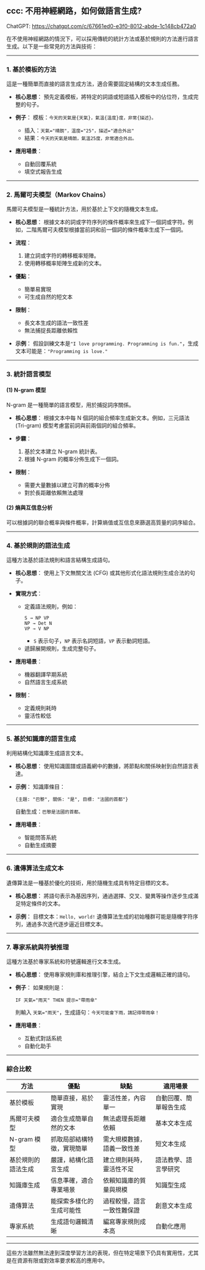 ## ccc: 不用神經網路，如何做語言生成?

ChatGPT: https://chatgpt.com/c/67661ed0-e3f0-8012-abde-1c148cb472a0

在不使用神經網路的情況下，可以採用傳統的統計方法或基於規則的方法進行語言生成。以下是一些常見的方法與技術：

---

### 1. **基於模板的方法**
這是一種簡單而直接的語言生成方法，適合需要固定結構的文本生成任務。

- **核心思想**：
  預先定義模板，將特定的詞語或短語插入模板中的佔位符，生成完整的句子。
  
- **例子**：
  模板：`今天的天氣是{天氣}，氣溫{溫度}度，非常{描述}。`
  - 插入：`天氣="晴朗"，溫度="25"，描述="適合外出"`
  - 結果：`今天的天氣是晴朗，氣溫25度，非常適合外出。`

- **應用場景**：
  - 自動回覆系統
  - 填空式報告生成

---

### 2. **馬爾可夫模型（Markov Chains）**
馬爾可夫模型是一種統計方法，用於基於上下文的隨機文本生成。

- **核心思想**：
  根據文本的詞或字符序列的條件概率來生成下一個詞或字符。例如，二階馬爾可夫模型根據當前詞和前一個詞的條件概率生成下一個詞。

- **流程**：
  1. 建立詞或字符的轉移概率矩陣。
  2. 使用轉移概率矩陣生成新的文本。

- **優點**：
  - 簡單易實現
  - 可生成自然的短文本

- **限制**：
  - 長文本生成的語法一致性差
  - 無法捕捉長距離依賴性

- **示例**：
  假設訓練文本是`"I love programming. Programming is fun."`，生成文本可能是：`"Programming is love."`

---

### 3. **統計語言模型**
#### (1) N-gram 模型
N-gram 是一種簡單的語言模型，用於捕捉詞序關係。

- **核心思想**：
  根據文本中每 N 個詞的組合頻率生成新文本。例如，三元語法 (Tri-gram) 模型考慮當前詞與前兩個詞的組合頻率。

- **步驟**：
  1. 基於文本建立 N-gram 統計表。
  2. 根據 N-gram 的概率分佈生成下一個詞。

- **限制**：
  - 需要大量數據以建立可靠的概率分佈
  - 對於長距離依賴無法處理

#### (2) 熵與互信息分析
可以根據詞的聯合概率與條件概率，計算熵值或互信息來篩選高質量的詞序組合。

---

### 4. **基於規則的語法生成**
這種方法基於語法規則和語言結構生成語句。

- **核心思想**：
  使用上下文無關文法 (CFG) 或其他形式化語法規則生成合法的句子。

- **實現方式**：
  - 定義語法規則，例如：
    ```
    S → NP VP
    NP → Det N
    VP → V NP
    ```
    - `S` 表示句子，`NP` 表示名詞短語，`VP` 表示動詞短語。
  - 遞歸展開規則，生成完整句子。

- **應用場景**：
  - 機器翻譯早期系統
  - 自然語言生成系統

- **限制**：
  - 定義規則耗時
  - 靈活性較低

---

### 5. **基於知識庫的語言生成**
利用結構化知識庫生成語言文本。

- **核心思想**：
  使用知識圖譜或語義網中的數據，將節點和關係映射到自然語言表達。

- **示例**：
  知識庫條目：
  ```
  {主題: "巴黎", 關係: "是", 目標: "法國的首都"}
  ```
  自動生成：`巴黎是法國的首都。`

- **應用場景**：
  - 智能問答系統
  - 自動生成摘要

---

### 6. **遺傳算法生成文本**
遺傳算法是一種基於優化的技術，用於隨機生成具有特定目標的文本。

- **核心思想**：
  將語句表示為基因序列，通過選擇、交叉、變異等操作逐步生成滿足特定條件的文本。

- **示例**：
  目標文本：`Hello, world!`
  遺傳算法生成的初始種群可能是隨機字符序列，通過多次迭代逐步逼近目標文本。

---

### 7. **專家系統與符號推理**
這種方法基於專家系統和符號邏輯進行文本生成。

- **核心思想**：
  使用專家規則庫和推理引擎，結合上下文生成邏輯正確的語句。

- **例子**：
  如果規則是：
  ```
  IF 天氣="雨天" THEN 提示="帶雨傘"
  ```
  則輸入 `天氣="雨天"`，生成語句：`今天可能會下雨，請記得帶雨傘！`

- **應用場景**：
  - 互動式對話系統
  - 自動化助手

---

### 綜合比較
| 方法              | 優點                         | 缺點                          | 適用場景                 |
|-------------------|-----------------------------|-------------------------------|-------------------------|
| 基於模板          | 簡單直接，易於實現           | 靈活性差，內容單一            | 自動回覆、簡單報告生成  |
| 馬爾可夫模型       | 適合生成簡單自然的文本        | 無法處理長距離依賴             | 基本文本生成            |
| N-gram 模型       | 抓取局部結構特徵，實現簡單    | 需大規模數據，語義一致性差     | 短文本生成              |
| 基於規則的語法生成 | 嚴謹，結構化語言生成          | 建立規則耗時，靈活性不足       | 語法教學、語言學研究    |
| 知識庫生成        | 信息準確，適合專業場景        | 依賴知識庫的質量與規模         | 知識型生成              |
| 遺傳算法          | 能探索多樣化的生成可能性      | 過程較慢，語言一致性難保證     | 創意文本生成            |
| 專家系統          | 生成語句邏輯清晰             | 編寫專家規則成本高             | 自動化應用              |

---

這些方法雖然無法達到深度學習方法的表現，但在特定場景下仍具有實用性，尤其是在資源有限或對效率要求較高的應用中。